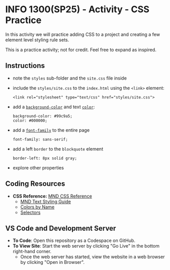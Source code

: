# INFO 1300(SP25) - Activity - CSS Practice

In this activity we will practice adding CSS to a project and creating a few element level styling rule sets.

This is a practice activity; not for credit. Feel free to expand as inspired.

## Instructions 

- note the `styles` sub-folder and the `site.css` file inside
  
- include the `styles/site.css` to the `index.html` using the `<link>` element:
  
      <link rel="stylesheet" type="text/css" href="styles/site.css">

- add a [`background-color`](https://developer.mozilla.org/en-US/docs/Web/CSS/background-color) and text [`color`](https://developer.mozilla.org/en-US/docs/Web/CSS/color):

      background-color: #99c9a5;
      color: #000000;

- add a [`font-family`](https://developer.mozilla.org/en-US/docs/Web/CSS/font-family) to the entire page

      font-family: sans-serif;

- add a left `border` to the `blockquote` element
  
      border-left: 8px solid gray;

- explore other properties
  

## Coding Resources

- **CSS Reference:** [MND CSS Reference](https://developer.mozilla.org/en-US/docs/Web/CSS/Reference)
  - [MND Text Styling Guide](https://developer.mozilla.org/en-US/docs/Learn_web_development/Core/Text_styling)
  - [Colors by Name](https://developer.mozilla.org/en-US/docs/Web/CSS/named-color)
  - [Selectors](https://developer.mozilla.org/en-US/docs/Web/HTML/Element/picture)
  
## VS Code and Development Server

- **To Code**: Open this repository as a Codespace on GitHub.
- **To View Site**: Start the web server by clicking "Go Live" in the bottom right-hand corner.
  - Once the web server has started, view the website in a web browser by clicking "Open in Browser".
